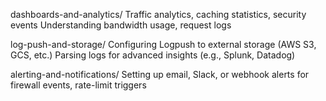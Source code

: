 dashboards-and-analytics/
Traffic analytics, caching statistics, security events
Understanding bandwidth usage, request logs

log-push-and-storage/
Configuring Logpush to external storage (AWS S3, GCS, etc.)
Parsing logs for advanced insights (e.g., Splunk, Datadog)

alerting-and-notifications/
Setting up email, Slack, or webhook alerts for firewall events, rate-limit triggers
